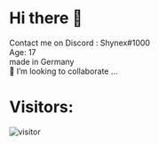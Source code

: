 # Hi there 👋

Contact me on Discord : Shynex#1000 <br>
Age: 17 <br>
made in Germany <br>
👯 I’m looking to collaborate ... 


# Visitors:
![visitor](https://profile-counter.glitch.me/Shynex/count.svg)
